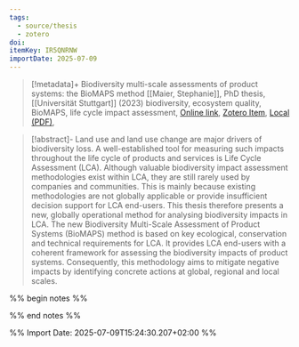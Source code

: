 ```yaml
---
tags:
  - source/thesis
  - zotero
doi: 
itemKey: IR5QNRNW
importDate: 2025-07-09
---
```

>[!metadata]+
> Biodiversity multi-scale assessments of product systems: the BioMAPS method
> [[Maier, Stephanie]], 
> PhD thesis, [[Universität Stuttgart]] (2023)
> biodiversity, ecosystem quality, BioMAPS, life cycle impact assessment, 
> [Online link](https://publica.fraunhofer.de/entities/publication/9fcf2d53-7b07-42e3-b89a-38c98dfd2aaa), [Zotero Item](zotero://select/library/items/IR5QNRNW), [Local (PDF)](file://C:/Users/aburg/Documents/references/zotero/storage/7VI2DK93/Maier2023_Biodiversitymultiscale.pdf), 

>[!abstract]-
>Land use and land use change are major drivers of biodiversity loss. A well-established tool for measuring such impacts throughout the life cycle of products and services is Life Cycle Assessment (LCA). Although valuable biodiversity impact assessment methodologies exist within LCA, they are still rarely used by companies and communities. This is mainly because existing methodologies are not globally applicable or provide insufficient decision support for LCA end-users. This thesis therefore presents a new, globally operational method for analysing biodiversity impacts in LCA. The new Biodiversity Multi-Scale Assessment of Product Systems (BioMAPS) method is based on key ecological, conservation and technical requirements for LCA. It provides LCA end-users with a coherent framework for assessing the biodiversity impacts of product systems. Consequently, this methodology aims to mitigate negative impacts by identifying concrete actions at global, regional and local scales.

%% begin notes %%

%% end notes %%

%% Import Date: 2025-07-09T15:24:30.207+02:00 %%
